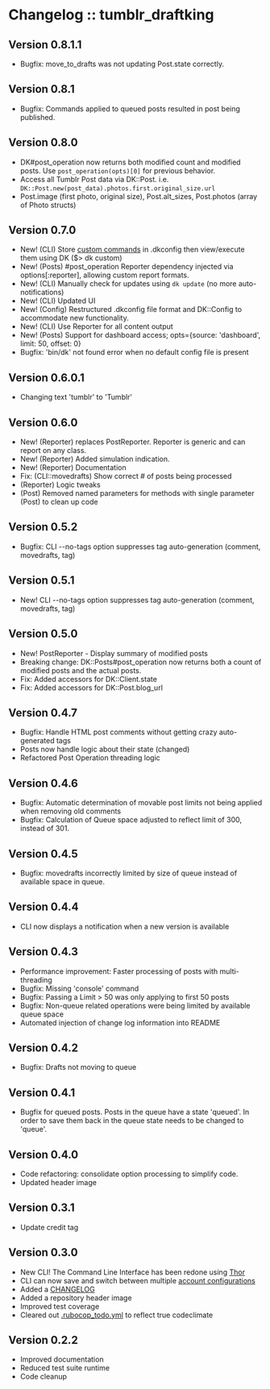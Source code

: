 # Changelog :: tumblr_draftking
## Version 0.8.1.1
+ Bugfix: move_to_drafts was not updating Post.state correctly.

## Version 0.8.1
+ Bugfix: Commands applied to queued posts resulted in post being published.

## Version 0.8.0
+ DK#post_operation now returns both modified count and modified posts. Use `post_operation(opts)[0]` for previous behavior.
+ Access all Tumblr Post data via DK::Post. i.e. `DK::Post.new(post_data).photos.first.original_size.url`
+ Post.image (first photo, original size), Post.alt_sizes, Post.photos (array of Photo structs)

## Version 0.7.0
+ New! (CLI) Store [custom commands](#custom-commands) in .dkconfig then view/execute them using DK ($> dk custom)
+ New! (Posts) #post_operation Reporter dependency injected via options[:reporter], allowing custom report formats.
+ New! (CLI) Manually check for updates using `dk update` (no more auto-notifications)
+ New! (CLI) Updated UI
+ New! (Config) Restructured .dkconfig file format and DK::Config to accommodate new functionality.
+ New! (CLI) Use Reporter for all content output
+ New! (Posts) Support for dashboard access; opts={source: 'dashboard', limit: 50, offset: 0}
+ Bugfix: 'bin/dk' not found error when no default config file is present

## Version 0.6.0.1
+ Changing text 'tumblr' to 'Tumblr'

## Version 0.6.0
+ New! (Reporter) replaces PostReporter. Reporter is generic and can report on any class.
+ New! (Reporter) Added simulation indication.
+ New! (Reporter) Documentation
+ Fix: (CLI::movedrafts) Show correct # of posts being processed
+ (Reporter) Logic tweaks
+ (Post)     Removed named parameters for methods with single parameter (Post) to clean up code

## Version 0.5.2
+ Bugfix: CLI --no-tags option suppresses tag auto-generation (comment, movedrafts, tag)

## Version 0.5.1
+ New! CLI --no-tags option suppresses tag auto-generation (comment, movedrafts, tag)

## Version 0.5.0
+ New! PostReporter - Display summary of modified posts
+ Breaking change: DK::Posts#post_operation now returns both a count of modified posts and the actual posts.
+ Fix: Added accessors for DK::Client.state
+ Fix: Added accessors for DK::Post.blog_url

## Version 0.4.7
+ Bugfix: Handle HTML post comments without getting crazy auto-generated tags
+ Posts now handle logic about their state (changed)
+ Refactored Post Operation threading logic

## Version 0.4.6
+ Bugfix: Automatic determination of movable post limits not being applied when removing old comments
+ Bugfix: Calculation of Queue space adjusted to reflect limit of 300, instead of 301.

## Version 0.4.5
+ Bugfix: movedrafts incorrectly limited by size of queue instead of available space in queue.

## Version 0.4.4
+ CLI now displays a notification when a new version is available

## Version 0.4.3
+ Performance improvement: Faster processing of posts with multi-threading
+ Bugfix: Missing 'console' command
+ Bugfix: Passing a Limit > 50 was only applying to first 50 posts
+ Bugfix: Non-queue related operations were being limited by available queue space
+ Automated injection of change log information into README

## Version 0.4.2
+ Bugfix: Drafts not moving to queue

## Version 0.4.1
+ Bugfix for queued posts.  Posts in the queue have a state 'queued'. In order to save them back in the queue state needs to be changed to 'queue'.

## Version 0.4.0
+ Code refactoring: consolidate option processing to simplify code.
+ Updated header image

## Version 0.3.1
+ Update credit tag

## Version 0.3.0
+ New CLI! The Command Line Interface has been redone using [Thor](https://github.com/erikhuda/thor)
+ CLI can now save and switch between multiple [account configurations](./README.md#configured-accounts)
+ Added a [CHANGELOG](./CHANGELOG.md)
+ Added a repository header image
+ Improved test coverage
+ Cleared out [.rubocop_todo.yml](./.rubocop_todo.yml) to reflect true codeclimate

## Version 0.2.2
+ Improved documentation
+ Reduced test suite runtime
+ Code cleanup
